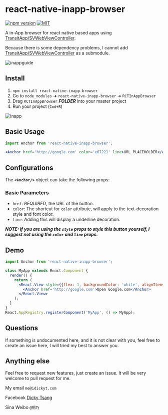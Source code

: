 # react-native-inapp-browser
[![npm version](https://badge.fury.io/js/react-native-inapp-browser.svg)](https://badge.fury.io/js/react-native-inapp-browser)
[![MIT](https://img.shields.io/dub/l/vibe-d.svg)]()

A in-App browser for react native based apps using [TransitApp/SVWebViewController](https://github.com/TransitApp/SVWebViewController).

Because there is some dependency problems, I cannot add [TransitApp/SVWebViewController](https://github.com/TransitApp/SVWebViewController) as a submodule.

![inappguide](https://cloud.githubusercontent.com/assets/4535844/11191829/fde22b94-8c73-11e5-9caa-01ea11434016.gif)

## Install
1. `npm install react-native-inapp-browser`
2. Go to `node_modules` ➜ `react-native-inapp-browser` ➜ `RCTInAppBrowser`
3. Drag `RCTInAppBrowser` ___***FOLDER***___ into your master project
4. Run your project (`Cmd+R`)

![inapp](https://cloud.githubusercontent.com/assets/4535844/11191714/0a59c982-8c73-11e5-9507-ea03121502f3.gif)

## Basic Usage
```jsx
import Anchor from 'react-native-inapp-browser';

<Anchor href='http://google.com' color='e67221' line>URL_PLACEHOLDER</Anchor>
```

## Configurations
The **`<Anchor/>`** object can take the following props:

### Basic Parameters
- `href`: *REQUIRED*, the URL of the button.
- `color`: The shortcut for `color` attribute, will apply to the text-decoration style and font color.
- `line`: Adding this will display a underline decoration.

___NOTE: If you are using the `style` props to style this button yourself, I suggest not using the `color` and `line` props.___

## Demo
```jsx
import Anchor from 'react-native-inapp-browser';

class MyApp extends React.Component {
  render() {
    return (
      <React.View style={{flex: 1, backgroundColor: 'white', alignItems: 'center', justifyContent: 'center'}}>
        <Anchor href='http://google.com'>Open Google.com</Anchor>
      </React.View>
    );
  }
}
React.AppRegistry.registerComponent('MyApp', () => MyApp);
```

## Questions
If something is undocumented here, and it is not clear with you, feel free to create an issue here, I will tried my best to answer you.

## Anything else
Feel free to request new features, just create an issue.
It will be very welcome to pull request for me.

My email ```me@idickyt.com```

Facebook [Dicky Tsang](https://www.facebook.com/idickytsang)

Sina Weibo ```@桐乃```
